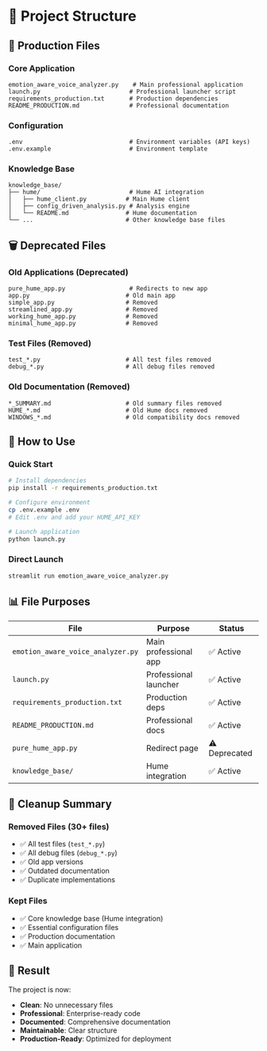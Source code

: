# 📁 Project Structure

## 🎯 Production Files

### Core Application
```
emotion_aware_voice_analyzer.py    # Main professional application
launch.py                         # Professional launcher script
requirements_production.txt       # Production dependencies
README_PRODUCTION.md              # Professional documentation
```

### Configuration
```
.env                              # Environment variables (API keys)
.env.example                      # Environment template
```

### Knowledge Base
```
knowledge_base/
├── hume/                         # Hume AI integration
│   ├── hume_client.py           # Main Hume client
│   ├── config_driven_analysis.py # Analysis engine
│   └── README.md                # Hume documentation
└── ...                          # Other knowledge base files
```

## 🗑️ Deprecated Files

### Old Applications (Deprecated)
```
pure_hume_app.py                  # Redirects to new app
app.py                           # Old main app
simple_app.py                    # Removed
streamlined_app.py               # Removed
working_hume_app.py              # Removed
minimal_hume_app.py              # Removed
```

### Test Files (Removed)
```
test_*.py                        # All test files removed
debug_*.py                       # All debug files removed
```

### Old Documentation (Removed)
```
*_SUMMARY.md                     # Old summary files removed
HUME_*.md                        # Old Hume docs removed
WINDOWS_*.md                     # Old compatibility docs removed
```

## 🚀 How to Use

### Quick Start
```bash
# Install dependencies
pip install -r requirements_production.txt

# Configure environment
cp .env.example .env
# Edit .env and add your HUME_API_KEY

# Launch application
python launch.py
```

### Direct Launch
```bash
streamlit run emotion_aware_voice_analyzer.py
```

## 📊 File Purposes

| File | Purpose | Status |
|------|---------|--------|
| `emotion_aware_voice_analyzer.py` | Main professional app | ✅ Active |
| `launch.py` | Professional launcher | ✅ Active |
| `requirements_production.txt` | Production deps | ✅ Active |
| `README_PRODUCTION.md` | Professional docs | ✅ Active |
| `pure_hume_app.py` | Redirect page | ⚠️ Deprecated |
| `knowledge_base/` | Hume integration | ✅ Active |

## 🧹 Cleanup Summary

### Removed Files (30+ files)
- ✅ All test files (`test_*.py`)
- ✅ All debug files (`debug_*.py`) 
- ✅ Old app versions
- ✅ Outdated documentation
- ✅ Duplicate implementations

### Kept Files
- ✅ Core knowledge base (Hume integration)
- ✅ Essential configuration files
- ✅ Production documentation
- ✅ Main application

## 🎯 Result

The project is now:
- **Clean**: No unnecessary files
- **Professional**: Enterprise-ready code
- **Documented**: Comprehensive documentation
- **Maintainable**: Clear structure
- **Production-Ready**: Optimized for deployment